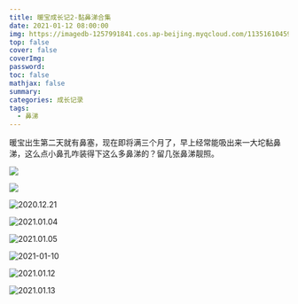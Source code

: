 ```yaml
---
title: 暖宝成长记2-黏鼻涕合集
date: 2021-01-12 08:00:00
img: https://imagedb-1257991841.cos.ap-beijing.myqcloud.com/11351610459582_.pic.jpg
top: false
cover: false
coverImg: 
password: 
toc: false
mathjax: false
summary: 
categories: 成长记录
tags:
  - 鼻涕
---
```


暖宝出生第二天就有鼻塞，现在即将满三个月了，早上经常能吸出来一大坨黏鼻涕，这么点小鼻孔咋装得下这么多鼻涕的？留几张鼻涕靓照。

![](https://imagedb-1257991841.cos.ap-beijing.myqcloud.com/11361610459592_.pic_hd.jpg)

![](https://imagedb-1257991841.cos.ap-beijing.myqcloud.com/11341610459560_.pic.jpg)

![2020.12.21](https://imagedb-1257991841.cos.ap-beijing.myqcloud.com/11381610460119_.pic.jpg)

![2021.01.04](https://imagedb-1257991841.cos.ap-beijing.myqcloud.com/11351610459582_.pic.jpg)

![2021.01.05](https://imagedb-1257991841.cos.ap-beijing.myqcloud.com/11411610549138_.pic.jpg)

![2021-01-10](https://imagedb-1257991841.cos.ap-beijing.myqcloud.com/image-20210112215114964.jpg)

![2021.01.12](https://imagedb-1257991841.cos.ap-beijing.myqcloud.com/11401610549040_.pic.jpg)

![2021.01.13](https://imagedb-1257991841.cos.ap-beijing.myqcloud.com/11391610546219_.pic.jpg)